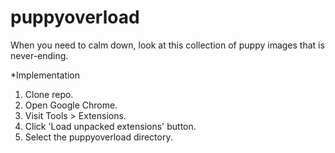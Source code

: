 puppyoverload
=============

When you need to calm down, look at this collection of puppy images that is never-ending.


*Implementation

1. Clone repo.
2. Open Google Chrome.
3. Visit Tools > Extensions.
4. Click 'Load unpacked extensions' button.
5. Select the puppyoverload directory.